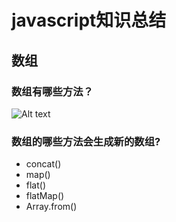 # javascript知识总结
## 数组
### 数组有哪些方法？
![Alt text](Array.png)
### 数组的哪些方法会生成新的数组?
  * concat()
  * map()
  * flat()
  * flatMap()
  * Array.from()  